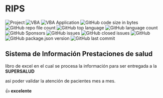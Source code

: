 
# RIPS

![Project](https://img.shields.io/badge/Project-SOANDES-rgb(255,255,255)?labelColor=rgba(9,95,154,255)&logo=simple-icons&logoColor=rgba(9,120,154,255)) ![VBA](https://img.shields.io/badge/VBA-RIPS-rgb(25,63,102)?labelColor=rgb(37,150,190)&logo=OpenProject&logoColor=rgba(9,120,154,255)) ![VBA Application](https://img.shields.io/badge/VBA%20Application-EXCEL-rgb(25,63,102)?labelColor=rgb(0,0,0)&logo=World-Health-Organization&logoColor=rgba(9,120,154,255)) ![GitHub code size in bytes](https://img.shields.io/github/languages/code-size/owercamp/Sistema-de-Informaci-n-de-Prestaciones-de-Salud---RIPS) ![GitHub repo file count](https://img.shields.io/github/directory-file-count/owercamp/Sistema-de-Informaci-n-de-Prestaciones-de-Salud---RIPS?color=green) ![GitHub top language](https://img.shields.io/github/languages/top/owercamp/Sistema-de-Informaci-n-de-Prestaciones-de-Salud---RIPS?color=yellowgreen) ![GitHub language count](https://img.shields.io/github/languages/count/owercamp/Sistema-de-Informaci-n-de-Prestaciones-de-Salud---RIPS?color=orange) ![GitHub Sponsors](https://img.shields.io/github/sponsors/owercamp) ![GitHub issues](https://img.shields.io/github/issues/owercamp/Sistema-de-Informaci-n-de-Prestaciones-de-Salud---RIPS) ![GitHub closed issues](https://img.shields.io/github/issues-closed/owercamp/Sistema-de-Informaci-n-de-Prestaciones-de-Salud---RIPS) ![GitHub](https://img.shields.io/github/license/owercamp/Sistema-de-Informaci-n-de-Prestaciones-de-Salud---RIPS) ![GitHub package.json version](https://img.shields.io/github/package-json/v/owercamp/Sistema-de-Informaci-n-de-Prestaciones-de-Salud---RIPS) ![GitHub last commit](https://img.shields.io/github/last-commit/owercamp/Sistema-de-Informaci-n-de-Prestaciones-de-Salud---RIPS)

## Sistema de Información Prestaciones de salud

libro de excel en el cual se procesa la información para ser entregada a la **SUPERSALUD**

asi poder validar la atención de pacientes mes a mes.

:+1: **excelente**
